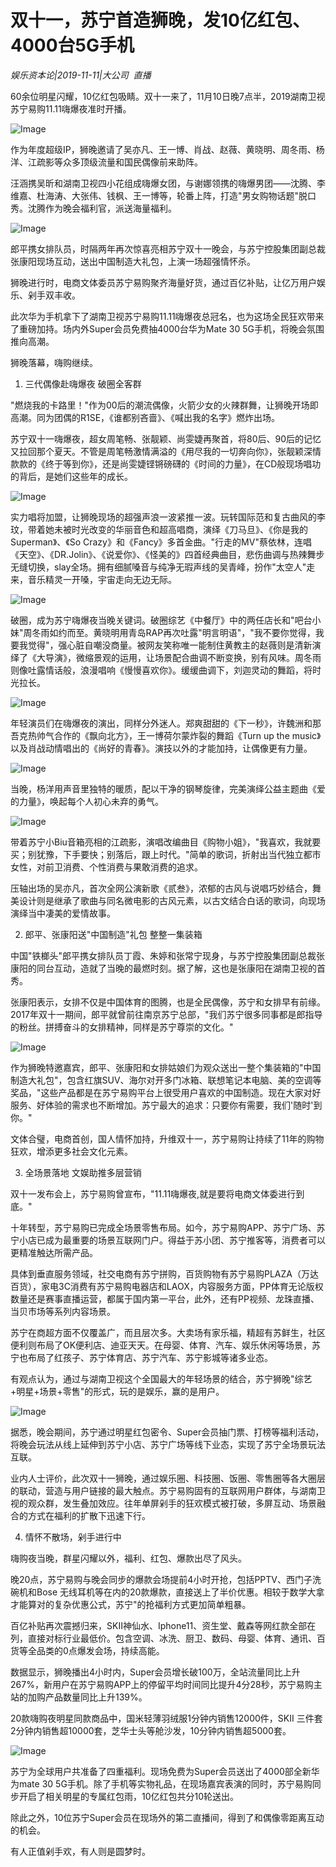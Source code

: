 # 双十一，苏宁首造狮晚，发10亿红包、4000台5G手机

*娱乐资本论|2019-11-11|大公司 
                                                直播*

60余位明星闪耀，10亿红包吸睛。双十一来了，11月10日晚7点半，2019湖南卫视苏宁易购11.11嗨爆夜准时开播。

![Image](https://p3.pstatp.com/large/pgc-image/9005daa29f6149aeb52806a564bc2379)

作为年度超级IP，狮晚邀请了吴亦凡、王一博、肖战、赵薇、黄晓明、周冬雨、杨洋、江疏影等众多顶级流量和国民偶像前来助阵。

汪涵携吴昕和湖南卫视四小花组成嗨爆女团，与谢娜领携的嗨爆男团——沈腾、李维嘉、杜海涛、大张伟、钱枫、王一博等，轮番上阵，打造"男女购物话题"脱口秀。沈腾作为晚会福利官，派送海量福利。

![Image](https://p3.pstatp.com/large/pgc-image/e4ccf724d87c43df96d8cfaf783efb73)

郎平携女排队员，时隔两年再次惊喜亮相苏宁双十一晚会，与苏宁控股集团副总裁张康阳现场互动，送出中国制造大礼包，上演一场超强情怀杀。

狮晚进行时，电商文体委员苏宁易购聚齐海量好货，通过百亿补贴，让亿万用户娱乐、剁手双丰收。

此次华为手机拿下了湖南卫视苏宁易购11.11嗨爆夜总冠名，也为这场全民狂欢带来了重磅加持。场内外Super会员免费抽4000台华为Mate 30 5G手机，将晚会氛围推向高潮。

狮晚落幕，嗨购继续。

1. 三代偶像赴嗨爆夜 破圈全客群

"燃烧我的卡路里！"作为00后的潮流偶像，火箭少女的火辣群舞，让狮晚开场即高潮。同为团偶的R1SE，《谁都别吝啬》、《喊出我的名字》燃炸出场。

苏宁双十一嗨爆夜，超女周笔畅、张靓颖、尚雯婕再聚首，将80后、90后的记忆又拉回那个夏天。不管是周笔畅激情满溢的《用尽我的一切奔向你》，张靓颖深情款款的《终于等到你》，还是尚雯婕铿锵磅礴的《时间的力量》，在CD般现场唱功的背后，是她们这些年的成长。

![Image](https://p3.pstatp.com/large/pgc-image/fd22210afdc84ee983e2a55e86de3220)

实力唱将加盟，让狮晚现场的超强声浪一波紧推一波。玩转国际范和复古曲风的李玟，带着她未被时光改变的华丽音色和超高唱商，演绎《刀马旦》、《你是我的Superman》、《So Crazy》和《Fancy》多首金曲。"行走的MV"蔡依林，连唱《天空》、《DR.Jolin》、《说爱你》、《怪美的》四首经典曲目，悲伤曲调与热辣舞步无缝切换，slay全场。拥有细腻嗓音与纯净无瑕声线的吴青峰，扮作"太空人"走来，音乐精灵一开嗓，宇宙走向无边无际。

![Image](https://p3.pstatp.com/large/pgc-image/ed1c43b46cae49e297a8b9abb07a8926)

破圈，成为苏宁嗨爆夜当晚关键词。破圈综艺《中餐厅》中的两任店长和"吧台小妹"周冬雨如约而至。黄晓明用青岛RAP再次吐露"明言明语"，"我不要你觉得，我要我觉得"，强心脏自嘲没商量。被网友笑称唯一能制住黄教主的赵薇则是清新演绎了《大导演》，微缩景观的运用，让场景配合曲调不断变换，别有风味。周冬雨则像吐露情话般，浪漫唱响《慢慢喜欢你》。缓缓曲调下，刘迦灵动的舞蹈，将时光拉长。

![Image](https://p3.pstatp.com/large/pgc-image/96d39b0ef3b94b9a8bc8324df648431e)

年轻演员们在嗨爆夜的演出，同样分外迷人。郑爽甜甜的《下一秒》，许魏洲和那吾克热帅气合作的《飘向北方》，王一博荷尔蒙炸裂的舞蹈《Turn up the music》以及肖战动情唱出的《尚好的青春》。演技以外的才能加持，让偶像更有力量。

![Image](https://p3.pstatp.com/large/pgc-image/862202a491214afc8cf3ba0bc5cb56ff)

当晚，杨洋用声音里独特的暖质，配以干净的钢琴旋律，完美演绎公益主题曲《爱的力量》，唤起每个人初心未弃的勇气。

![Image](https://p3.pstatp.com/large/pgc-image/1391d49a2ff842d89197b49aa22c98d2)

带着苏宁小Biu音箱亮相的江疏影，演唱改编曲目《购物小姐》，"我喜欢，我就要买；别犹豫，下手要快；别落后，跟上时代。"简单的歌词，折射出当代独立都市女性，对前卫消费、个性消费与果敢消费的追求。

压轴出场的吴亦凡，首次全网公演新歌《贰叁》，浓郁的古风与说唱巧妙结合，舞美设计则是继承了歌曲与同名微电影的古风元素，以古文结合白话的歌词，向现场演绎当中凄美的爱情故事。

2. 郎平、张康阳送"中国制造"礼包 整整一集装箱

中国"铁榔头"郎平携女排队员丁霞、朱婷和张常宁现身，与苏宁控股集团副总裁张康阳的同台互动，造就了当晚的最燃时刻。据了解，这也是张康阳在湖南卫视的首秀。

张康阳表示，女排不仅是中国体育的图腾，也是全民偶像，苏宁和女排早有前缘。2017年双十一期间，郎平就曾前往南京苏宁总部，"我们苏宁很多同事都是郎指导的粉丝。拼搏奋斗的女排精神，同样是苏宁尊崇的文化。"

![Image](https://p3.pstatp.com/large/pgc-image/8eacdc15577e469c8dfc854e3e1aec25)

作为狮晚特邀嘉宾，郎平、张康阳和女排姑娘们为观众送出一整个集装箱的"中国制造大礼包"，包含红旗SUV、海尔对开多门冰箱、联想笔记本电脑、美的空调等奖品，"这些产品都是在苏宁易购平台上很受用户喜欢的中国制造。现在大家对好服务、好体验的需求也不断增加。苏宁最大的追求：只要你有需要，我们'随时'到你。"

文体合璧，电商首创，国人情怀加持，升维双十一，苏宁易购让持续了11年的购物狂欢，增添更多社会文化元素。

3. 全场景落地 文娱助推多层营销

双十一发布会上，苏宁易购曾宣布，"11.11嗨爆夜,就是要将电商文体委进行到底。"

十年转型，苏宁易购已完成全场景零售布局。如今，苏宁易购APP、苏宁广场、苏宁小店已成为最重要的场景互联网门户。得益于苏小团、苏宁推客等，消费者可以更精准触达所需产品。

具体到垂直服务领域，社交电商有苏宁拼购，百货购物有苏宁易购PLAZA（万达百货），家电3C消费有苏宁易购电器店和LAOX，内容服务方面，PP体育无论版权数量还是赛事直播运营，都属于国内第一平台，此外，还有PP视频、龙珠直播、当贝市场等系列内容场景。

苏宁在商超方面不仅覆盖广，而且层次多。大卖场有家乐福，精超有苏鲜生，社区便利则布局了OK便利店、迪亚天天。在母婴、体育、汽车、娱乐休闲等场景，苏宁也布局了红孩子、苏宁体育店、苏宁汽车、苏宁影城等诸多业态。

有观点认为，通过与湖南卫视这个全国最大的年轻场景的结合，苏宁狮晚"综艺+明星+场景+零售"的形式，玩的是娱乐，赢的是用户。

![Image](https://p3.pstatp.com/large/pgc-image/fb2b18fe6b64484ca93e57a561c2aaa8)

据悉，晚会期间，苏宁通过明星红包密令、Super会员抽门票、打榜等福利活动，将晚会玩法从线上延伸到苏宁小店、苏宁广场等线下业态，实现了苏宁全场景玩法互联。

业内人士评价，此次双十一狮晚，通过娱乐圈、科技圈、饭圈、零售圈等各大圈层的联动，营造与用户链接的最大触点。苏宁易购固有的互联网用户群体，与湖南卫视的观众群，发生叠加效应。往年单屏剁手的狂欢模式被打破，多屏互动、场景融合的方式在福利的扩散下迅速下行。

4. 情怀不散场，剁手进行中

嗨购夜当晚，群星闪耀以外，福利、红包、爆款出尽了风头。

晚20点，苏宁易购与晚会同步的爆款会场提前4小时开抢，包括PPTV、西门子洗碗机和Bose 无线耳机等在内的20款爆款，直接送上了半价优惠。相较于数学大拿才能算对的复杂优惠公式，苏宁"的抢福利方式更加简单粗暴。

百亿补贴再次震撼归来，SKII神仙水、Iphone11、资生堂、戴森等网红款全部在列，直接对标行业最低价。包含空调、冰洗、厨卫、数码、母婴、体育、通讯、百货等全品类的0点爆发会场，持续高能。

数据显示，狮晚播出4小时内，Super会员增长破100万，全站流量同比上升267%，新用户在苏宁易购APP上的停留平均时间同比提升4分28秒，苏宁易购主站的加购产品数量同比上升139%。

20款嗨购夜明星同款商品中，国米轻薄羽绒服1分钟内销售12000件，SKII 三件套2分钟内销售超10000套，芝华士头等舱沙发，10分钟内销售超5000套。

![Image](https://p3.pstatp.com/large/pgc-image/449b1ab260744dd8a276418e8e0252a1)

苏宁为全球用户共准备了四重福利。现场免费为Super会员送出了4000部全新华为mate 30 5G手机。除了手机等实物礼品，在现场嘉宾表演的同时，苏宁易购同步开启了相关明星的专属红包雨，10亿红包共分10轮送出。

除此之外，10位苏宁Super会员在现场外的第二直播间，得到了和偶像零距离互动的机会。

有人正值剁手欢，有人则是圆梦时。

